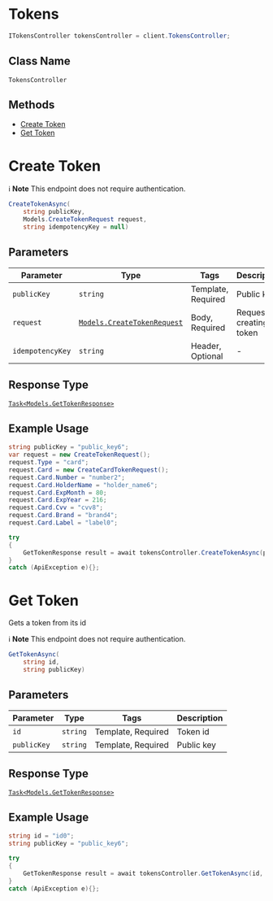 # Tokens

```csharp
ITokensController tokensController = client.TokensController;
```

## Class Name

`TokensController`

## Methods

* [Create Token](/doc/controllers/tokens.md#create-token)
* [Get Token](/doc/controllers/tokens.md#get-token)


# Create Token

:information_source: **Note** This endpoint does not require authentication.

```csharp
CreateTokenAsync(
    string publicKey,
    Models.CreateTokenRequest request,
    string idempotencyKey = null)
```

## Parameters

| Parameter | Type | Tags | Description |
|  --- | --- | --- | --- |
| `publicKey` | `string` | Template, Required | Public key |
| `request` | [`Models.CreateTokenRequest`](/doc/models/create-token-request.md) | Body, Required | Request for creating a token |
| `idempotencyKey` | `string` | Header, Optional | - |

## Response Type

[`Task<Models.GetTokenResponse>`](/doc/models/get-token-response.md)

## Example Usage

```csharp
string publicKey = "public_key6";
var request = new CreateTokenRequest();
request.Type = "card";
request.Card = new CreateCardTokenRequest();
request.Card.Number = "number2";
request.Card.HolderName = "holder_name6";
request.Card.ExpMonth = 80;
request.Card.ExpYear = 216;
request.Card.Cvv = "cvv8";
request.Card.Brand = "brand4";
request.Card.Label = "label0";

try
{
    GetTokenResponse result = await tokensController.CreateTokenAsync(publicKey, request, null);
}
catch (ApiException e){};
```


# Get Token

Gets a token from its id

:information_source: **Note** This endpoint does not require authentication.

```csharp
GetTokenAsync(
    string id,
    string publicKey)
```

## Parameters

| Parameter | Type | Tags | Description |
|  --- | --- | --- | --- |
| `id` | `string` | Template, Required | Token id |
| `publicKey` | `string` | Template, Required | Public key |

## Response Type

[`Task<Models.GetTokenResponse>`](/doc/models/get-token-response.md)

## Example Usage

```csharp
string id = "id0";
string publicKey = "public_key6";

try
{
    GetTokenResponse result = await tokensController.GetTokenAsync(id, publicKey);
}
catch (ApiException e){};
```

